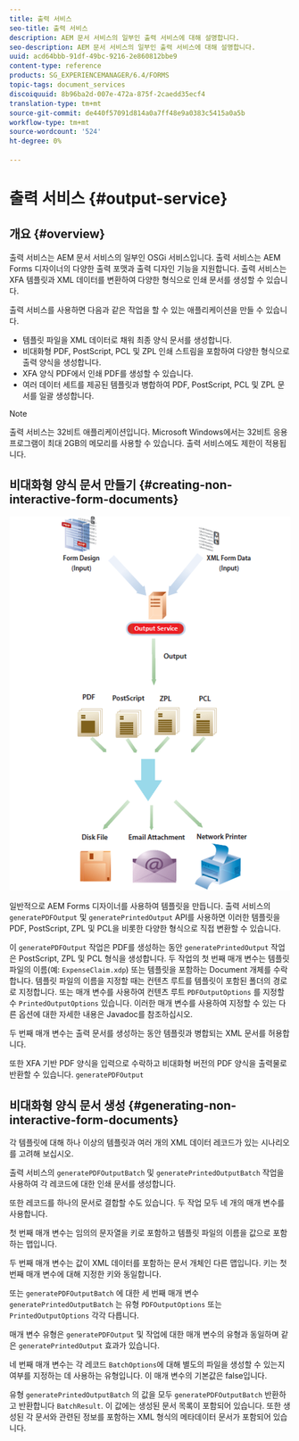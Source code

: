 ```yaml
---
title: 출력 서비스
seo-title: 출력 서비스
description: AEM 문서 서비스의 일부인 출력 서비스에 대해 설명합니다.
seo-description: AEM 문서 서비스의 일부인 출력 서비스에 대해 설명합니다.
uuid: acd64bbb-91df-49bc-9216-2e860812bbe9
content-type: reference
products: SG_EXPERIENCEMANAGER/6.4/FORMS
topic-tags: document_services
discoiquuid: 8b96ba2d-007e-472a-875f-2caedd35ecf4
translation-type: tm+mt
source-git-commit: de440f57091d814a0a7ff48e9a0383c5415a0a5b
workflow-type: tm+mt
source-wordcount: '524'
ht-degree: 0%

---
```



# 출력 서비스 {#output-service}

## 개요 {#overview}

출력 서비스는 AEM 문서 서비스의 일부인 OSGi 서비스입니다. 출력 서비스는 AEM Forms 디자이너의 다양한 출력 포맷과 출력 디자인 기능을 지원합니다. 출력 서비스는 XFA 템플릿과 XML 데이터를 변환하여 다양한 형식으로 인쇄 문서를 생성할 수 있습니다.

출력 서비스를 사용하면 다음과 같은 작업을 할 수 있는 애플리케이션을 만들 수 있습니다.

* 템플릿 파일을 XML 데이터로 채워 최종 양식 문서를 생성합니다.
* 비대화형 PDF, PostScript, PCL 및 ZPL 인쇄 스트림을 포함하여 다양한 형식으로 출력 양식을 생성합니다.
* XFA 양식 PDF에서 인쇄 PDF를 생성할 수 있습니다.
* 여러 데이터 세트를 제공된 템플릿과 병합하여 PDF, PostScript, PCL 및 ZPL 문서를 일괄 생성합니다.

>[!NOTE]
>
>출력 서비스는 32비트 애플리케이션입니다. Microsoft Windows에서는 32비트 응용 프로그램이 최대 2GB의 메모리를 사용할 수 있습니다. 출력 서비스에도 제한이 적용됩니다.

## 비대화형 양식 문서 만들기 {#creating-non-interactive-form-documents}

![usingoutput_modified](assets/usingoutput_modified.png)

일반적으로 AEM Forms 디자이너를 사용하여 템플릿을 만듭니다. 출력 서비스의 `generatePDFOutput` 및 `generatePrintedOutput` API를 사용하면 이러한 템플릿을 PDF, PostScript, ZPL 및 PCL을 비롯한 다양한 형식으로 직접 변환할 수 있습니다.

이 `generatePDFOutput` 작업은 PDF를 생성하는 동안 `generatePrintedOutput` 작업은 PostScript, ZPL 및 PCL 형식을 생성합니다. 두 작업의 첫 번째 매개 변수는 템플릿 파일의 이름(예: `ExpenseClaim.xdp`) 또는 템플릿을 포함하는 Document 개체를 수락합니다. 템플릿 파일의 이름을 지정할 때는 컨텐츠 루트를 템플릿이 포함된 폴더의 경로로 지정합니다. 또는 매개 변수를 사용하여 컨텐츠 루트 `PDFOutputOptions` 를 지정할 수 `PrintedOutputOptions` 있습니다. 이러한 매개 변수를 사용하여 지정할 수 있는 다른 옵션에 대한 자세한 내용은 Javadoc를 참조하십시오.

두 번째 매개 변수는 출력 문서를 생성하는 동안 템플릿과 병합되는 XML 문서를 허용합니다.

또한 XFA 기반 PDF 양식을 입력으로 수락하고 비대화형 버전의 PDF 양식을 출력물로 반환할 수 있습니다. `generatePDFOutput`

## 비대화형 양식 문서 생성 {#generating-non-interactive-form-documents}

각 템플릿에 대해 하나 이상의 템플릿과 여러 개의 XML 데이터 레코드가 있는 시나리오를 고려해 보십시오.

출력 서비스의 `generatePDFOutputBatch` 및 `generatePrintedOutputBatch` 작업을 사용하여 각 레코드에 대한 인쇄 문서를 생성합니다.

또한 레코드를 하나의 문서로 결합할 수도 있습니다. 두 작업 모두 네 개의 매개 변수를 사용합니다.

첫 번째 매개 변수는 임의의 문자열을 키로 포함하고 템플릿 파일의 이름을 값으로 포함하는 맵입니다.

두 번째 매개 변수는 값이 XML 데이터를 포함하는 문서 개체인 다른 맵입니다. 키는 첫 번째 매개 변수에 대해 지정한 키와 동일합니다.

또는 `generatePDFOutputBatch` 에 대한 세 번째 매개 변수 `generatePrintedOutputBatch` 는 유형 `PDFOutputOptions` 또는 `PrintedOutputOptions` 각각 다릅니다.

매개 변수 유형은 `generatePDFOutput` 및 작업에 대한 매개 변수의 유형과 동일하며 같은 `generatePrintedOutput` 효과가 있습니다.

네 번째 매개 변수는 각 레코드 `BatchOptions`에 대해 별도의 파일을 생성할 수 있는지 여부를 지정하는 데 사용하는 유형입니다. 이 매개 변수의 기본값은 false입니다.

유형 `generatePrintedOutputBatch` 의 값을 모두 `generatePDFOutputBatch` 반환하고 반환합니다 `BatchResult`. 이 값에는 생성된 문서 목록이 포함되어 있습니다. 또한 생성된 각 문서와 관련된 정보를 포함하는 XML 형식의 메타데이터 문서가 포함되어 있습니다.
